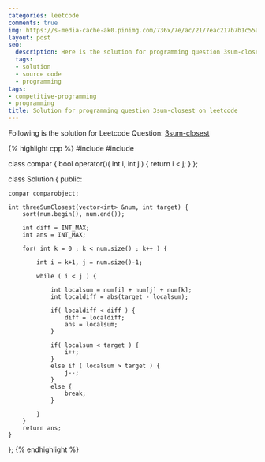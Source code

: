 ```yaml
---
categories: leetcode
comments: true
img: https://s-media-cache-ak0.pinimg.com/736x/7e/ac/21/7eac217b7b1c55ab7fd56758e4e181be.jpg
layout: post
seo:
  description: Here is the solution for programming question 3sum-closest on leetcode
  tags:
  - solution
  - source code
  - programming
tags:
- competitive-programming
- programming
title: Solution for programming question 3sum-closest on leetcode
---
```


Following is the solution for Leetcode Question: [3sum-closest](https://leetcode.com/problems/3sum-closest/)

{% highlight cpp %}
#include <algorithm>
#include <cmath>

class compar {
    bool operator()( int i, int j ) {
        return i < j;
    }
};

class Solution {
public:

    compar comparobject;

    int threeSumClosest(vector<int> &num, int target) {
        sort(num.begin(), num.end());

        int diff = INT_MAX;
        int ans = INT_MAX;

        for( int k = 0 ; k < num.size() ; k++ ) {

            int i = k+1, j = num.size()-1;

            while ( i < j ) {

                int localsum = num[i] + num[j] + num[k];
                int localdiff = abs(target - localsum);

                if( localdiff < diff ) {
                    diff = localdiff;
                    ans = localsum;
                }

                if( localsum < target ) {
                    i++;
                }
                else if ( localsum > target ) {
                    j--;
                }
                else {
                    break;
                }

            }
        }
        return ans;
    }
};
{% endhighlight %}
